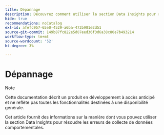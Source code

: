 ```yaml
---
title: Dépannage
description: Découvrez comment utiliser la section Data Insights pour résoudre les problèmes d’ingestion.
hide: true
recommendations: noCatalog
exl-id: afefc957-65e0-4529-a6ba-472b901e2d51
source-git-commit: 149b87fc822e5d07eed36f3d6a38c80e7b493214
workflow-type: tm+mt
source-wordcount: '52'
ht-degree: 3%

---
```


# Dépannage

>[!NOTE]
>
>Cette documentation décrit un produit en développement à accès anticipé et ne reflète pas toutes les fonctionnalités destinées à une disponibilité générale.

Cet article fournit des informations sur la manière dont vous pouvez utiliser la section Data Insights pour résoudre les erreurs de collecte de données comportementales.
